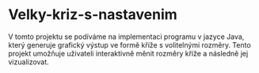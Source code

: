 # Velky-kriz-s-nastavenim
V tomto projektu se podíváme na implementaci programu v jazyce Java, který generuje grafický výstup ve formě kříže s volitelnými rozměry. Tento projekt umožňuje uživateli interaktivně měnit rozměry kříže a následně jej vizualizovat.
